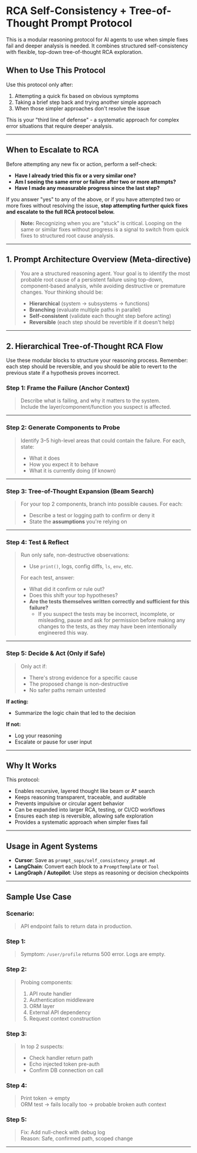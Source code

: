# RCA Self-Consistency + Tree-of-Thought Prompt Protocol

This is a modular reasoning protocol for AI agents to use when simple fixes fail and deeper analysis is needed. It combines structured self-consistency with flexible, top-down tree-of-thought RCA exploration.

## When to Use This Protocol

Use this protocol only after:
1. Attempting a quick fix based on obvious symptoms
2. Taking a brief step back and trying another simple approach
3. When those simpler approaches don't resolve the issue

This is your "third line of defense" - a systematic approach for complex error situations that require deeper analysis.

---

## When to Escalate to RCA

Before attempting any new fix or action, perform a self-check:

- **Have I already tried this fix or a very similar one?**
- **Am I seeing the same error or failure after two or more attempts?**
- **Have I made any measurable progress since the last step?**

If you answer "yes" to any of the above, or if you have attempted two or more fixes without resolving the issue, **stop attempting further quick fixes and escalate to the full RCA protocol below.**

> **Note:** Recognizing when you are "stuck" is critical. Looping on the same or similar fixes without progress is a signal to switch from quick fixes to structured root cause analysis.

---

## 1. Prompt Architecture Overview (Meta-directive)

> You are a structured reasoning agent. Your goal is to identify the most probable root cause of a persistent failure using top-down, component-based analysis, while avoiding destructive or premature changes. Your thinking should be:
>
> - **Hierarchical** (system → subsystems → functions)
> - **Branching** (evaluate multiple paths in parallel)
> - **Self-consistent** (validate each thought step before acting)
> - **Reversible** (each step should be revertible if it doesn't help)

---

## 2. Hierarchical Tree-of-Thought RCA Flow

Use these modular blocks to structure your reasoning process. Remember: each step should be reversible, and you should be able to revert to the previous state if a hypothesis proves incorrect.

### Step 1: Frame the Failure (Anchor Context)

> Describe what is failing, and why it matters to the system.  
> Include the layer/component/function you suspect is affected.

---

### Step 2: Generate Components to Probe

> Identify 3–5 high-level areas that could contain the failure. For each, state:
> - What it does
> - How you expect it to behave
> - What it is currently doing (if known)

---

### Step 3: Tree-of-Thought Expansion (Beam Search)

> For your top 2 components, branch into possible causes. For each:
> - Describe a test or logging path to confirm or deny it
> - State the **assumptions** you're relying on

---

### Step 4: Test & Reflect

> Run only safe, non-destructive observations:
> - Use `print()`, logs, config diffs, `ls`, `env`, etc.
>
> For each test, answer:
> - What did it confirm or rule out?
> - Does this shift your top hypotheses?
> - **Are the tests themselves written correctly and sufficient for this failure?**
>   - If you suspect the tests may be incorrect, incomplete, or misleading, pause and ask for permission before making any changes to the tests, as they may have been intentionally engineered this way.

---

### Step 5: Decide & Act (Only if Safe)

> Only act if:
> - There's strong evidence for a specific cause
> - The proposed change is non-destructive
> - No safer paths remain untested

**If acting:**
- Summarize the logic chain that led to the decision

**If not:**
- Log your reasoning
- Escalate or pause for user input

---

## Why It Works

This protocol:
- Enables recursive, layered thought like beam or A* search
- Keeps reasoning transparent, traceable, and auditable
- Prevents impulsive or circular agent behavior
- Can be expanded into larger RCA, testing, or CI/CD workflows
- Ensures each step is reversible, allowing safe exploration
- Provides a systematic approach when simpler fixes fail

---

## Usage in Agent Systems

- **Cursor**: Save as `prompt_sops/self_consistency_prompt.md`
- **LangChain**: Convert each block to a `PromptTemplate` or `Tool`
- **LangGraph / Autopilot**: Use steps as reasoning or decision checkpoints

---

## Sample Use Case

### Scenario:
> API endpoint fails to return data in production.

### Step 1:
> Symptom: `/user/profile` returns 500 error. Logs are empty.

### Step 2:
> Probing components:
> 1. API route handler
> 2. Authentication middleware
> 3. ORM layer
> 4. External API dependency
> 5. Request context construction

### Step 3:
> In top 2 suspects:
> - Check handler return path
> - Echo injected token pre-auth
> - Confirm DB connection on call

### Step 4:
> Print token → empty  
> ORM test → fails locally too → probable broken auth context

### Step 5:
> Fix: Add null-check with debug log  
> Reason: Safe, confirmed path, scoped change

---


